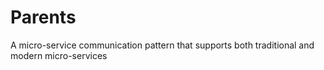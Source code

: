 # Parents
A micro-service communication pattern that supports both traditional and modern micro-services
